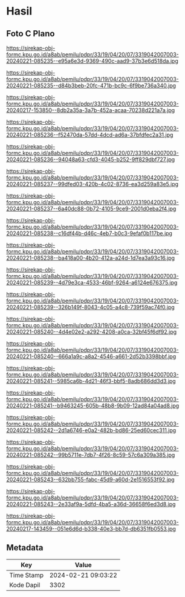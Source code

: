 # Hasil

## Foto C Plano

https://sirekap-obj-formc.kpu.go.id/a8ab/pemilu/pdpr/33/19/04/20/07/3319042007003-20240221-085235--e95a6e3d-9369-490c-aad9-37b3e6d518da.jpg

https://sirekap-obj-formc.kpu.go.id/a8ab/pemilu/pdpr/33/19/04/20/07/3319042007003-20240221-085235--d84b3beb-20fc-471b-bc9c-6f9be736a340.jpg

https://sirekap-obj-formc.kpu.go.id/a8ab/pemilu/pdpr/33/19/04/20/07/3319042007003-20240217-153850--8db2a35a-3a7b-452a-acaa-70238d221a7a.jpg

https://sirekap-obj-formc.kpu.go.id/a8ab/pemilu/pdpr/33/19/04/20/07/3319042007003-20240221-085236--f52470da-57dd-4dcd-ad6a-37bfdfec2a31.jpg

https://sirekap-obj-formc.kpu.go.id/a8ab/pemilu/pdpr/33/19/04/20/07/3319042007003-20240221-085236--94048a63-cfd3-4045-b252-9ff829dbf727.jpg

https://sirekap-obj-formc.kpu.go.id/a8ab/pemilu/pdpr/33/19/04/20/07/3319042007003-20240221-085237--99dfed03-420b-4c02-8736-ea3d259a83e5.jpg

https://sirekap-obj-formc.kpu.go.id/a8ab/pemilu/pdpr/33/19/04/20/07/3319042007003-20240221-085237--6a40dc88-0b72-4105-9ce9-2001d0eba2f4.jpg

https://sirekap-obj-formc.kpu.go.id/a8ab/pemilu/pdpr/33/19/04/20/07/3319042007003-20240221-085238--c16df44b-d46c-4eb7-b0c3-9efaf0b117be.jpg

https://sirekap-obj-formc.kpu.go.id/a8ab/pemilu/pdpr/33/19/04/20/07/3319042007003-20240221-085238--ba418a00-4b20-412a-a24d-1d7ea3a93c16.jpg

https://sirekap-obj-formc.kpu.go.id/a8ab/pemilu/pdpr/33/19/04/20/07/3319042007003-20240221-085239--4d79e3ca-4533-46bf-9264-a6124e676375.jpg

https://sirekap-obj-formc.kpu.go.id/a8ab/pemilu/pdpr/33/19/04/20/07/3319042007003-20240221-085239--326b149f-8043-4c05-a4c8-739f59ac74f0.jpg

https://sirekap-obj-formc.kpu.go.id/a8ab/pemilu/pdpr/33/19/04/20/07/3319042007003-20240221-085240--4d4e02e2-a292-4208-a0ca-32bf45f6df92.jpg

https://sirekap-obj-formc.kpu.go.id/a8ab/pemilu/pdpr/33/19/04/20/07/3319042007003-20240221-085240--666a1a9c-a8a2-4546-a661-2d52b3398bbf.jpg

https://sirekap-obj-formc.kpu.go.id/a8ab/pemilu/pdpr/33/19/04/20/07/3319042007003-20240221-085241--5985ca6b-4d21-46f3-bbf5-8adb686dd3d3.jpg

https://sirekap-obj-formc.kpu.go.id/a8ab/pemilu/pdpr/33/19/04/20/07/3319042007003-20240221-085241--b9463245-605b-48b8-9b09-12ad84a04ad8.jpg

https://sirekap-obj-formc.kpu.go.id/a8ab/pemilu/pdpr/33/19/04/20/07/3319042007003-20240221-085242--2d1a6746-e0a2-482b-bd86-25ed60cec311.jpg

https://sirekap-obj-formc.kpu.go.id/a8ab/pemilu/pdpr/33/19/04/20/07/3319042007003-20240221-085242--99b5711e-7db7-4f26-8c59-57c6a309a385.jpg

https://sirekap-obj-formc.kpu.go.id/a8ab/pemilu/pdpr/33/19/04/20/07/3319042007003-20240221-085243--632bb755-fabc-45d9-a60d-2e1516553f92.jpg

https://sirekap-obj-formc.kpu.go.id/a8ab/pemilu/pdpr/33/19/04/20/07/3319042007003-20240221-085243--2e33af9a-5dfd-4ba5-a36d-36658f6ed3d8.jpg

https://sirekap-obj-formc.kpu.go.id/a8ab/pemilu/pdpr/33/19/04/20/07/3319042007003-20240217-143459--051e6d6d-b338-40e3-bb7d-db6351fb0553.jpg


## Metadata

| Key        | Value               |
| ---------- | ------------------- |
| Time Stamp | 2024-02-21 09:03:22 |
| Kode Dapil | 3302                |



